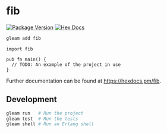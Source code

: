 # fib

[![Package Version](https://img.shields.io/hexpm/v/fib)](https://hex.pm/packages/fib)
[![Hex Docs](https://img.shields.io/badge/hex-docs-ffaff3)](https://hexdocs.pm/fib/)

```sh
gleam add fib
```
```gleam
import fib

pub fn main() {
  // TODO: An example of the project in use
}
```

Further documentation can be found at <https://hexdocs.pm/fib>.

## Development

```sh
gleam run   # Run the project
gleam test  # Run the tests
gleam shell # Run an Erlang shell
```
